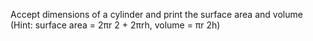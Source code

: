 Accept dimensions of a cylinder and print the surface area and volume (Hint: surface area = 2πr 2 + 2πrh, volume = πr 2h)
